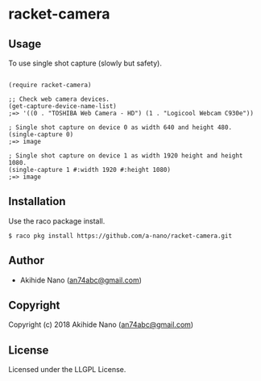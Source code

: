 # racket-camera

## Usage

To use single shot capture (slowly but safety).
```racket

(require racket-camera)

;; Check web camera devices.
(get-capture-device-name-list)
;=> '((0 . "TOSHIBA Web Camera - HD") (1 . "Logicool Webcam C930e"))

; Single shot capture on device 0 as width 640 and height 480.
(single-capture 0)
;=> image

; Single shot capture on device 1 as width 1920 height and height 1080.
(single-capture 1 #:width 1920 #:height 1080)
;=> image

```

## Installation
Use the raco package install.

    $ raco pkg install https://github.com/a-nano/racket-camera.git

## Author

* Akihide Nano (an74abc@gmail.com)

## Copyright

Copyright (c) 2018 Akihide Nano (an74abc@gmail.com)

## License

Licensed under the LLGPL License.
